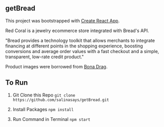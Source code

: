 ## getBread

This project was bootstrapped with [Create React App](https://github.com/facebookincubator/create-react-app). 

Red Coral is a jewelry ecommerce store integrated with Bread's API.

"Bread provides a technology toolkit that allows merchants to integrate financing at different points in the shopping experience, boosting conversions and average order values with a fast checkout and a simple, transparent, low-rate credit product."

Product images were borrowed from [Bona Drag](http://bonadrag.com/).

## To Run

1. Git Clone this Repo
  `git clone https://github.com/salinasays/getBread.git`

2. Install Packages
  `npm install`

3. Run Command in Terminal
  `npm start`
